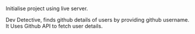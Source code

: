 <!-- Dev Detective, finds github details of users by providing github username. It Uses Github API to fetch user details and Integrated with Dark mode . -->

Initialise project using live server.

Dev Detective, finds github details of users by providing github username. <br/> 
It Uses Github API to fetch user details.

